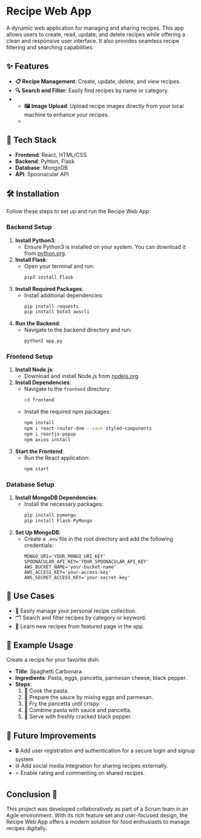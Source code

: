# Recipe Web App

A dynamic web application for managing and sharing recipes. This app allows users to create, read, update, and delete recipes while offering a clean and responsive user interface. It also provides seamless recipe filtering and searching capabilities.

## ✨ Features
- **📋 Recipe Management**: Create, update, delete, and view recipes.
- **🔍 Search and Filter**: Easily find recipes by name or category.
- - **🖼️ Image Upload**: Upload recipe images directly from your local machine to enhance your recipes.
  - 
<!--
## Screenshots 🎥
- **Homepage**: Displays a list of recipes with search and filter functionality.
- **Recipe Details**: Shows detailed steps, ingredients, and an uploaded image.
- **Create Recipe**: A form for users to add their favorite recipes.

_(Include screenshots or a demo link here)_
-->

## 🤖 Tech Stack
- **Frontend**: React, HTML/CSS
- **Backend**: Pyhton, Flask
- **Database**: MongoDB
- **API**: Spoonacular API

## 🛠️ Installation

Follow these steps to set up and run the Recipe Web App:

### **Backend Setup**
1. **Install Python3**:
   - Ensure Python3 is installed on your system. You can download it from [python.org](https://www.python.org/).
2. **Install Flask**:
   - Open your terminal and run:
     ```bash
     pip3 install Flask
     ```
3. **Install Required Packages**:
   - Install additional dependencies:
     ```bash
     pip install requests
     pip install boto3 awscli
     ```
4. **Run the Backend**:
   - Navigate to the backend directory and run:
     ```bash
     python3 app.py
     ```

### **Frontend Setup**
1. **Install Node.js**:
   - Download and install Node.js from [nodejs.org](https://nodejs.org/).
2. **Install Dependencies**:
   - Navigate to the `frontend` directory:
     ```bash
     cd frontend
     ```
   - Install the required npm packages:
     ```bash
     npm install
     npm i react-router-dom --save styled-components
     npm i reactjs-popup
     npm axios install
     ```
3. **Start the Frontend**:
   - Run the React application:
     ```bash
     npm start
     ```

### **Database Setup**
1. **Install MongoDB Dependencies**:
   - Install the necessary packages:
     ```bash
     pip install pymongo
     pip install Flask-PyMongo
     ```
2. **Set Up MongoDB**:
   - Create a `.env` file in the root directory and add the following credentials:
     ```env
     MONGO_URI='YOUR_MONGO_URI_KEY'
     SPOONACULAR_API_KEY='YOUR_SPOONACULAR_API_KEY'
     AWS_BUCKET_NAME='your-bucket-name'
     AWS_ACCESS_KEY='your-access-key'
     AWS_SECRET_ACCESS_KEY='your-secret-key'
     ```

## 🎯 Use Cases
- 🍴 Easily manage your personal recipe collection.
- 🗂️ Search and filter recipes by category or keyword.
- 📖 Learn new recipes from featured page in the app.

## 🥗 Example Usage
Create a recipe for your favorite dish:
- **Title**: Spaghetti Carbonara
- **Ingredients**: Pasta, eggs, pancetta, parmesan cheese, black pepper.
- **Steps**:
  1. 🍝 Cook the pasta.
  2. 🧀 Prepare the sauce by mixing eggs and parmesan.
  3. 🥓 Fry the pancetta until crispy.
  4. 🍲 Combine pasta with sauce and pancetta.
  5. 🧂 Serve with freshly cracked black pepper.

## 🚀 Future Improvements
- 🔒 Add user registration and authentication for a secure login and signup system
- 🌐 Add social media integration for sharing recipes externally.
- ⭐ Enable rating and commenting on shared recipes.

## Conclusion 👋
This project was developed collaboratively as part of a Scrum team in an Agile environment. With its rich feature set and user-focused design, the Recipe Web App offers a modern solution for food enthusiasts to manage recipes digitally.
